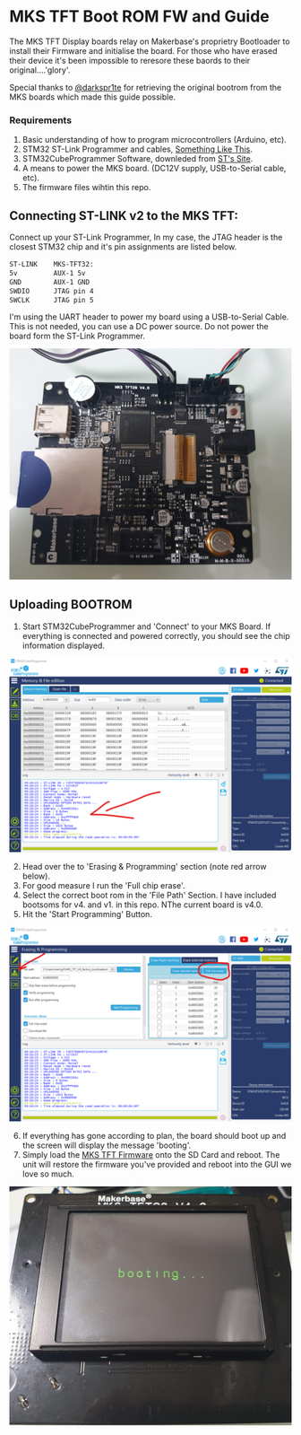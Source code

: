 # MKS TFT Boot ROM FW and Guide

The MKS TFT Display boards relay on Makerbase's proprietry Bootloader to install their Firmware and initialise the board. For those who have erased their device it's been impossible to reresore these baords to their original....'glory'. 

Special thanks to [@darkspr1te](https://github.com/darkspr1te) for retrieving the original bootrom from the MKS boards which made this guide possible. 

### Requirements
1. Basic understanding of how to program microcontrollers (Arduino, etc).
2. STM32 ST-Link Programmer and cables, [Something Like This](https://www.amazon.com/WINGONEER®-Cortex-M0-Cortex-M3-Interface-Programmer/dp/B012VR3PVA/ref=cm_cr_arp_d_product_top?ie=UTF8).
3. STM32CubeProgrammer Software, downleded from [ST's Site](https://www.st.com/en/development-tools/stm32cubeprog.html).
4. A means to power the MKS board. (DC12V supply, USB-to-Serial cable, etc).
5. The firmware files wihtin this repo. 

## Connecting ST-LINK v2 to the MKS TFT: 
Connect up your ST-Link Programmer, In my case, the JTAG header is the closest STM32 chip and it's pin assignments are listed below. 

    ST-LINK    MKS-TFT32: 
    5v         AUX-1 5v 
    GND        AUX-1 GND 
    SWDIO      JTAG pin 4 
    SWCLK      JTAG pin 5 

I'm using the UART header to power my board using a USB-to-Serial Cable. This is not needed, you can use a DC power source. Do not power the board form the ST-Link Programmer.

![JTAG Wiring](images/stlink.png)

## Uploading BOOTROM

1. Start STM32CubeProgrammer and 'Connect' to your MKS Board. If everything is connected and powered correctly, you should see the chip information displayed. 

![STM32 Connect](images/stprog01.png)

2. Head over the to 'Erasing & Programming' section (note red arrow below). 
3. For good measure I run the 'Full chip erase'. 
4. Select the correct boot rom in the 'File Path' Section. I have included bootsoms for v4. and v1. in this repo. NThe current board is v4.0. 
5. Hit the 'Start Programming' Button. 

![STM32 Programming](images/stprog02.png)

6. If everything has gone according to plan, the board should boot up and the screen will display the message 'booting'.
7. Simply load the [MKS TFT Firmware](https://github.com/makerbase-mks/MKS-TFT) onto the SD Card and reboot. The unit will restore the firmware you've provided and reboot into the GUI we love so much. 

![STM32 Programming](images/stprog03.png)